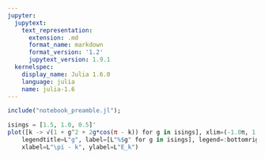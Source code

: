 ```yaml
---
jupyter:
  jupytext:
    text_representation:
      extension: .md
      format_name: markdown
      format_version: '1.2'
      jupytext_version: 1.9.1
  kernelspec:
    display_name: Julia 1.6.0
    language: julia
    name: julia-1.6
---
```


```julia tags=["hide"]
include("notebook_preamble.jl");
```

```julia caption="Elementary excitation spectra of the transverse-field Ising model across $g$." label="fig:ising-modes"
isings = [1.5, 1.0, 0.5]'
plot([k -> √(1 + g^2 + 2g*cos(π - k)) for g in isings], xlim=(-1.0π, 1.0π),
    legendtitle=L"g", label=[L"%$g" for g in isings], legend=:bottomright,
    xlabel=L"\pi - k", ylabel=L"E_k")
```
